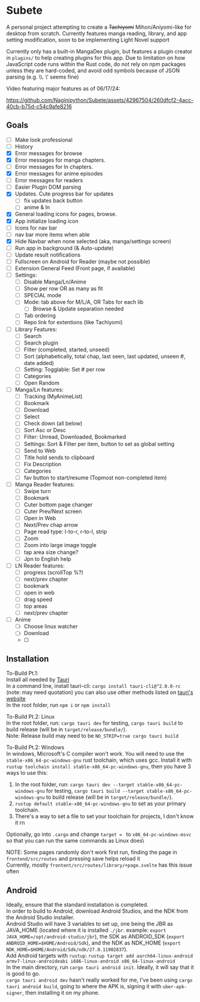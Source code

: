 # Subete

A personal project attempting to create a ~~Tachiyomi~~ Mihon/Aniyomi-like for desktop from scratch. Currently features manga reading, library, and app setting modification, soon to be implementing Light Novel support

Currently only has a built-in MangaDex plugin, but features a plugin creator in `plugins/` to help creating plugins for this app. Due to limitation on how JavaScript code runs within the Rust code, do not rely on npm packages unless they are hard-coded, and avoid odd symbols because of JSON parsing (e.g. \\\\. \\\' seems fine)

Video featuring major features as of 06/17/24:

https://github.com/Naginipython/Subete/assets/42967504/260dfcf2-4acc-40cb-b75d-c54c9afe8216


## Goals
- [ ] Make look professional
- [ ] History
- [x] Error messages for browse
- [x] Error messages for manga chapters.
- [ ] Error messages for ln chapters.
- [x] Error messages for anime episodes
- [ ] Error messages for readers
- [ ] Easier Plugin DOM parsing
- [x] Updates. Cute progress bar for updates
  - [ ] fix updates back button
  - [ ] anime & ln
- [x] General loading icons for pages, browse.
- [x] App initialize loading icon
- [ ] Icons for nav bar
- [ ] nav bar more items when able
- [x] Hide Navbar when none selected (aka, manga/settings screen)
- [ ] Run app in background (& Auto-update)
- [ ] Update result notifications
- [ ] Fullscreen on Android for Reader (maybe not possible)
- [ ] Extension General Feed (Front page, if available)
- [ ] Settings:
  - [ ] Disable Manga/Ln/Anime
  - [ ] Show per row OR as many as fit
  - [ ] SPECIAL mode
  - [ ] Mode: tab above for M/L/A, OR Tabs for each lib
    - [ ] Browse & Update separation needed
  - [ ] Tab ordering
  - [ ] Repo link for extentions (like Tachiyomi)
- [ ] Library Features:
  - [ ] Search
  - [ ] Search plugin
  - [ ] Filter (completed, started, unseed)
  - [ ] Sort (alphabetically, total chap, last seen, last updated, unseen #, date added)
  - [ ] Setting: Togglable: Set # per row
  - [ ] Categories
  - [ ] Open Random
- [ ] Manga/Ln features:
  - [ ] Tracking (MyAnimeList)
  - [ ] Bookmark
  - [ ] Download
  - [ ] Select
  - [ ] Check down (all below)
  - [ ] Sort Asc or Desc
  - [ ] Filter: Unread, Downloaded, Bookmarked
  - [ ] Settings: Sort & Filter per item, button to set as global setting
  - [ ] Send to Web
  - [ ] Title hold sends to clipboard
  - [ ] Fix Description
  - [ ] Categories
  - [ ] fav button to start/resume (Topmost non-completed item)
- [ ] Manga Reader features:
  - [ ] Swipe turn
  - [ ] Bookmark
  - [ ] Cuter bottom page changer
  - [ ] Cuter Prev/Next screen
  - [ ] Open in Web
  - [ ] Next/Prev chap arrow
  - [ ] Page read type:  l-to-r, r-to-l, strip
  - [ ] Zoom
  - [ ] Zoom into large image toggle
  - [ ] tap area size change?
  - [ ] Jpn to English help
- [ ] LN Reader features:
  - [ ] progress (scrollTop %?)
  - [ ] next/prev chapter
  - [ ] bookmark
  - [ ] open in web
  - [ ] drag speed
  - [ ] top areas
  - [ ] next/prev chapter
- [ ] Anime
  - [ ] Choose linux watcher
  - [ ] Download
  - [ ] 

## Installation

To-Build Pt.1:\
Install all needed by [Tauri](https://beta.tauri.app/start/prerequisites/)\
In a command line, install tauri-cli: `cargo install tauri-cli@^2.0.0-rc` (note: may need quotation) you can also use other methods listed on [tauri's website](https://v2.tauri.app/reference/cli/)\
In the root folder, run `npm i` or `npm install`

To-Build Pt.2: Linux\
In the root folder, run: `cargo tauri dev` for testing, `cargo tauri build` to build release (will be in `target/release/bundle/`).\
Note: Release build may need to be `NO_STRIP=true cargo tauri build`

To-Build Pt.2: Windows\
In windows, Microsoft's C compiler won't work. You will need to use the `stable-x86_64-pc-windows-gnu` rust toolchain, which uses gcc. Install it with `rustup toolchain install stable-x86_64-pc-windows-gnu`, then you have 3 ways to use this:
1) In the root folder, run: `cargo tauri dev --target stable-x86_64-pc-windows-gnu` for testing, `cargo tauri build --target stable-x86_64-pc-windows-gnu` to build release (will be in `target/release/bundle/`).
2) `rustup default stable-x86_64-pc-windows-gnu` to set as your primary toolchain.
3) There's a way to set a file to set your toolchain for projects, I don't know it rn

Optionally, go into `.cargo` and change `target = ` to `x86_64-pc-windows-msvc` so that you can run the same commands as Linux does\

NOTE: Some pages randomly don't work first run, finding the page in `frontend/src/routes` and pressing save helps reload it\
Currently, mostly `frontent/src/routes/library/+page.svelte` has this issue often

## Android

Ideally, ensure that the standard installation is completed.\
In order to build to Android, download Android Studios, and the NDK from the Android Studio installer.\
Android Studio will have 3 variables to set up, one being the JBR as JAVA_HOME (located where it is installed `./jbr`. example: `export JAVA_HOME=/opt/android-studio/jbr`), the SDK as ANDROID_SDK (`export ANDROID_HOME=$HOME/Android/Sdk`), and the NDK as NDK_HOME (`export NDK_HOME=$HOME/Android/Sdk/ndk/27.0.11902837`).\
Add Android targets with `rustup`: `rustup target add aarch64-linux-android armv7-linux-androideabi i686-linux-android x86_64-linux-android`\
In the main directory, run `cargo tauri android init`. Ideally, it will say that it is good to go.\
`cargo tauri android dev` hasn't really worked for me, I've been using `cargo tauri android build`, going to where the APK is, signing it with `uber-apk-signer`, then installing it on my phone.
